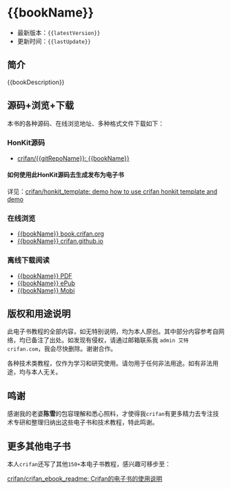 # {{bookName}}

* 最新版本：`{{latestVersion}}`
* 更新时间：`{{lastUpdate}}`

## 简介

{{bookDescription}}

## 源码+浏览+下载

本书的各种源码、在线浏览地址、多种格式文件下载如下：

### HonKit源码

* [crifan/{{gitRepoName}}: {{bookName}}](https://github.com/crifan/{{gitRepoName}})

#### 如何使用此HonKit源码去生成发布为电子书

详见：[crifan/honkit_template: demo how to use crifan honkit template and demo](https://github.com/crifan/honkit_template)

### 在线浏览

* [{{bookName}} book.crifan.org](https://book.crifan.org/books/{{gitRepoName}}/website)
* [{{bookName}} crifan.github.io](https://crifan.github.io/{{gitRepoName}}/website)

### 离线下载阅读

* [{{bookName}} PDF](https://book.crifan.org/books/{{gitRepoName}}/pdf/{{gitRepoName}}.pdf)
* [{{bookName}} ePub](https://book.crifan.org/books/{{gitRepoName}}/epub/{{gitRepoName}}.epub)
* [{{bookName}} Mobi](https://book.crifan.org/books/{{gitRepoName}}/mobi/{{gitRepoName}}.mobi)

## 版权和用途说明

此电子书教程的全部内容，如无特别说明，均为本人原创。其中部分内容参考自网络，均已备注了出处。如发现有侵权，请通过邮箱联系我 `admin 艾特 crifan.com`，我会尽快删除。谢谢合作。

各种技术类教程，仅作为学习和研究使用。请勿用于任何非法用途。如有非法用途，均与本人无关。

## 鸣谢

感谢我的老婆**陈雪**的包容理解和悉心照料，才使得我`crifan`有更多精力去专注技术专研和整理归纳出这些电子书和技术教程，特此鸣谢。

## 更多其他电子书

本人`crifan`还写了其他`150+`本电子书教程，感兴趣可移步至：

[crifan/crifan_ebook_readme: Crifan的电子书的使用说明](https://github.com/crifan/crifan_ebook_readme)
